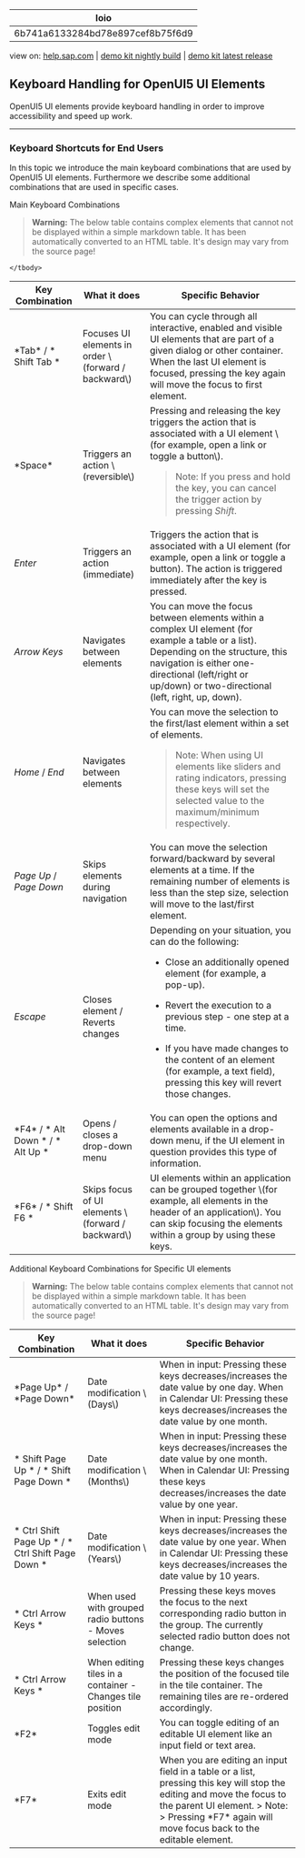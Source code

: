 | loio |
| -----|
| 6b741a6133284bd78e897cef8b75f6d9 |

<div id="loio">

view on: [help.sap.com](https://help.sap.com/viewer/DRAFT/3237636b137e43519a20ad5513c49ccb/latest/en-US/6b741a6133284bd78e897cef8b75f6d9.html) | [demo kit nightly build](https://openui5nightly.hana.ondemand.com/#/topic/6b741a6133284bd78e897cef8b75f6d9) | [demo kit latest release](https://openui5.hana.ondemand.com/#/topic/6b741a6133284bd78e897cef8b75f6d9)</div>
<!-- loio6b741a6133284bd78e897cef8b75f6d9 -->

## Keyboard Handling for OpenUI5 UI Elements

OpenUI5 UI elements provide keyboard handling in order to improve accessibility and speed up work.

***

### Keyboard Shortcuts for End Users

In this topic we introduce the main keyboard combinations that are used by OpenUI5 UI elements. Furthermore we describe some additional combinations that are used in specific cases.

Main Keyboard Combinations<a name="loio6b741a6133284bd78e897cef8b75f6d9__table_u1x_1dg_yq"/>

 > **Warning:** The below table contains complex elements that cannot not be displayed within a simple markdown table. It has been automatically converted to an HTML table. It's design may vary from the source page!

<table>
	<thead>
		<tr>
			<th>Key Combination</th>
			<th>What it does</th>
			<th>Specific Behavior</th>
		</tr>
	</thead>
	<tbody>
		<tr>
			<td>*Tab* / * Shift Tab *</td>
			<td>Focuses UI elements in order \(forward / backward\)</td>
			<td>You can cycle through all interactive, enabled and visible UI elements that are part of a given dialog or other container. When the last UI element is focused, pressing the key again will move the focus to first element.</td>
		</tr>
		<tr>
			<td>*Space* </td>
			<td>Triggers an action \(reversible\)</td>
			<td>Pressing and releasing the key triggers the action that is associated with a UI element \(for example, open a link or toggle a button\).

 > Note:
 > If you press and hold the key, you can cancel the trigger action by pressing *Shift*.
			</td>
		</tr>
		<tr>
			<td>*Enter*</td>
			<td>Triggers an action \(immediate\)</td>
			<td>Triggers the action that is associated with a UI element \(for example, open a link or toggle a button\). The action is triggered immediately after the key is pressed.</td>
		</tr>
		<tr>
			<td>*Arrow Keys* </td>
			<td>Navigates between elements</td>
			<td>You can move the focus between elements within a complex UI element \(for example a table or a list\). Depending on the structure, this navigation is either one-directional \(left/right or up/down\) or two-directional \(left, right, up, down\).</td>
		</tr>
		<tr>
			<td>*Home* / *End*</td>
			<td>Navigates between elements</td>
			<td>You can move the selection to the first/last element within a set of elements.

 > Note:
 > When using UI elements like sliders and rating indicators, pressing these keys will set the selected value to the maximum/minimum respectively.
			</td>
		</tr>
		<tr>
			<td>*Page Up* / *Page Down*</td>
			<td>Skips elements during navigation</td>
			<td>You can move the selection forward/backward by several elements at a time. If the remaining number of elements is less than the step size, selection will move to the last/first element.</td>
		</tr>
		<tr>
			<td>*Escape*</td>
			<td>Closes element / Reverts changes</td>
			<td>Depending on your situation, you can do the following:

 -   Close an additionally opened element \(for example, a pop-up\).
 -   Revert the execution to a previous step - one step at a time.

 -   If you have made changes to the content of an element \(for example, a text field\), pressing this key will revert those changes.
			</td>
		</tr>
		<tr>
			<td> *F4* / * Alt Down * / * Alt Up *</td>
			<td>Opens / closes a drop-down menu</td>
			<td>You can open the options and elements available in a drop-down menu, if the UI element in question provides this type of information.</td>
		</tr>
		<tr>
			<td>*F6* / * Shift F6 *</td>
			<td>Skips focus of UI elements \(forward / backward\)</td>
			<td>UI elements within an application can be grouped together \(for example, all elements in the header of an application\). You can skip focusing the elements within a group by using these keys.</td>
		</tr>
	</tbody>
</table>
Additional Keyboard Combinations for Specific UI elements<a name="loio6b741a6133284bd78e897cef8b75f6d9__table_zld_4rl_yq"/>

 > **Warning:** The below table contains complex elements that cannot not be displayed within a simple markdown table. It has been automatically converted to an HTML table. It's design may vary from the source page!

<table>
	<thead>
		<tr>
			<th>Key Combination</th>
			<th>What it does</th>
			<th>Specific Behavior</th>
		</tr>
	</thead>
	<tbody>
		<tr>
			<td>*Page Up* / *Page Down*</td>
			<td>Date modification \(Days\)</td>
			<td>When in input: Pressing these keys decreases/increases the date value by one day. When in Calendar UI: Pressing these keys decreases/increases the date value by one month.</td>
		</tr>
		<tr>
			<td>* Shift Page Up * / * Shift Page Down *</td>
			<td>Date modification \(Months\)</td>
			<td>When in input: Pressing these keys decreases/increases the date value by one month. When in Calendar UI: Pressing these keys decreases/increases the date value by one year.</td>
		</tr>
		<tr>
			<td>* Ctrl Shift Page Up * / * Ctrl Shift Page Down *</td>
			<td>Date modification \(Years\)</td>
			<td>When in input: Pressing these keys decreases/increases the date value by one year. When in Calendar UI: Pressing these keys decreases/increases the date value by 10 years.</td>
		</tr>
		<tr>
			<td>* Ctrl Arrow Keys *</td>
			<td>When used with grouped radio buttons - Moves selection</td>
			<td>Pressing these keys moves the focus to the next corresponding radio button in the group. The currently selected radio button does not change.</td>
		</tr>
		<tr>
			<td>* Ctrl Arrow Keys *</td>
			<td>When editing tiles in a container - Changes tile position</td>
			<td>Pressing these keys changes the position of the focused tile in the tile container. The remaining tiles are re-ordered accordingly.</td>
		</tr>
		<tr>
			<td>*F2*</td>
			<td>Toggles edit mode</td>
			<td>You can toggle editing of an editable UI element like an input field or text area.</td>
		</tr>
		<tr>
			<td>*F7*</td>
			<td>Exits edit mode</td>
			<td> When you are editing an input field in a table or a list, pressing this key will stop the editing and move the focus to the parent UI element.
 > Note:
 > Pressing *F7* again will move focus back to the editable element.
			</td>
		</tr>
	</tbody>
</table>
